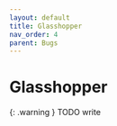 ```yaml
---
layout: default
title: Glasshopper
nav_order: 4
parent: Bugs
---
```


# Glasshopper

{: .warning }
TODO write
